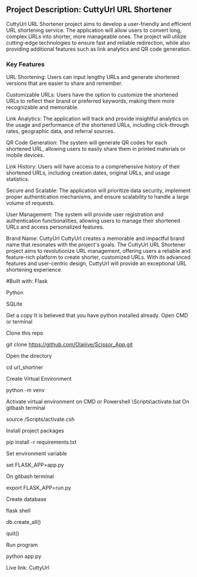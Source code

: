 <h2>Project Description: CuttyUrl URL Shortener</h2>
CuttyUrl URL Shortener project aims to develop a user-friendly and efficient URL shortening service. The application will allow users to convert long, complex URLs into shorter, more manageable ones. The project will utilize cutting-edge technologies to ensure fast and reliable redirection, while also providing additional features such as link analytics and QR code generation.

<h3>Key Features</h3>
URL Shortening: Users can input lengthy URLs and generate shortened versions that are easier to share and remember.

Customizable URLs: Users have the option to customize the shortened URLs to reflect their brand or preferred keywords, making them more recognizable and memorable.

Link Analytics: The application will track and provide insightful analytics on the usage and performance of the shortened URLs, including click-through rates, geographic data, and referral sources.

QR Code Generation: The system will generate QR codes for each shortened URL, allowing users to easily share them in printed materials or mobile devices.

Link History: Users will have access to a comprehensive history of their shortened URLs, including creation dates, original URLs, and usage statistics.

Secure and Scalable: The application will prioritize data security, implement proper authentication mechanisms, and ensure scalability to handle a large volume of requests.

User Management: The system will provide user registration and authentication functionalities, allowing users to manage their shortened URLs and access personalized features.

Brand Name: CuttyUrl
CuttyUrl creates a memorable and impactful brand name that resonates with the project's goals.
The CuttyUrl URL Shortener project aims to revolutionize URL management, offering users a reliable and feature-rich platform to create shorter, customized URLs. With its advanced features and user-centric design, CuttyUrl will provide an exceptional URL shortening experience.

#Built with:
Flask

Python

SQLite

Get a copy
It is believed that you have python installed already. Open CMD or terminal

Clone this repo

git clone https://github.com/Olajiive/Scissor_App.git

Open the directory

cd url_shortner

Create Virtual Environment

python -m venv <your-venv-name>

Activate virtual environment on CMD or Powershell
<your-venv-name>\Scripts\activate.bat
On gitbash terminal

source <your-venv-name>/Scripts/activate.csh

Install project packages

pip install -r requirements.txt

Set environment variable

set FLASK_APP=app.py

On gitbash terminal

export FLASK_APP=run.py

Create database

flask shell

db.create_all()

quit()

Run program

python app.py

Live link: CuttyUrl